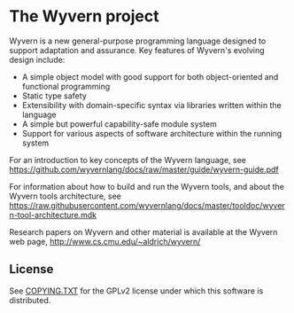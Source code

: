 The Wyvern project
==================
Wyvern is a new general-purpose programming language designed to support adaptation and assurance.  Key features of Wyvern's evolving design include:

* A simple object model with good support for both object-oriented and functional programming
* Static type safety
* Extensibility with domain-specific syntax via libraries written within the language
* A simple but powerful capability-safe module system
* Support for various aspects of software architecture within the running system

For an introduction to key concepts of the Wyvern language, see https://github.com/wyvernlang/docs/raw/master/guide/wyvern-guide.pdf

For information about how to build and run the Wyvern tools, and about the Wyvern tools architecture, see https://raw.githubusercontent.com/wyvernlang/docs/master/tooldoc/wyvern-tool-architecture.mdk


Research papers on Wyvern and other material is available at the Wyvern web page, http://www.cs.cmu.edu/~aldrich/wyvern/


License
---------------
See [COPYING.TXT](COPYING.TXT) for the GPLv2 license under which this software is distributed.

